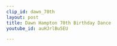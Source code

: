 ```yaml
---
clip_id: dawn_70th
layout: post
title: Dawn Hampton 70th Birthday Dance
youtube_id: auHJrlBu5EU

---
```


